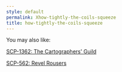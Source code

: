```yaml
---
style: default
permalink: Xhow-tightly-the-coils-squeeze
title: how-tightly-the-coils-squeeze
---
```

You may also like:

[SCP-1362: The Cartographers' Guild](http://scp-wiki.net/scp-1362)

[SCP-562: Revel Rousers](http://scp-wiki.net/scp-562)
